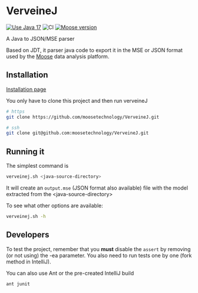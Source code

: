 # VerveineJ

[![Use Java 17](https://img.shields.io/badge/Java-17-brightgreen)](https://adoptium.net/) ![CI](https://github.com/moosetechnology/VerveineJ/workflows/CI/badge.svg?branch=master)
[![Moose version](https://img.shields.io/badge/Moose-9-%23aac9ff.svg)](https://github.com/moosetechnology/Moose)

A Java to JSON/MSE parser

Based on JDT, it parser java code to export it in the MSE or JSON format used by the [Moose](https://modularmoose.org/) data analysis platform.

## Installation

[Installation page](https://moosetechnology.github.io/moose-wiki/Developers/Parsers/VerveineJ.html)

You only have to clone this project and then run verveineJ

```sh
# https
git clone https://github.com/moosetechnology/VerveineJ.git

# ssh
git clone git@github.com:moosetechnology/VerveineJ.git
```

## Running it

The simplest command is
```sh
verveinej.sh <java-source-directory>
```
It will create an `output.mse` (JSON format also available) file with the model extracted from the \<java-source-directory\>

To see what other options are available:
```sh
verveinej.sh -h
```


## Developers

To test the project, remember that you **must** disable the `assert` by removing (or not using) the -ea parameter.
You also need to run tests one by one (fork method in IntelliJ).

You can also use Ant or the pre-created IntelliJ build

```sh
ant junit
```
